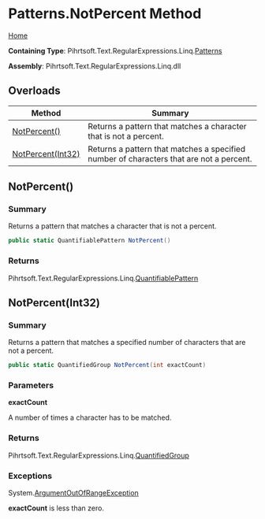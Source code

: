 # Patterns\.NotPercent Method

[Home](../../../../../../README.md)

**Containing Type**: Pihrtsoft\.Text\.RegularExpressions\.Linq\.[Patterns](../README.md)

**Assembly**: Pihrtsoft\.Text\.RegularExpressions\.Linq\.dll

## Overloads

| Method | Summary |
| ------ | ------- |
| [NotPercent()](#Pihrtsoft_Text_RegularExpressions_Linq_Patterns_NotPercent) | Returns a pattern that matches a character that is not a percent\. |
| [NotPercent(Int32)](#Pihrtsoft_Text_RegularExpressions_Linq_Patterns_NotPercent_System_Int32_) | Returns a pattern that matches a specified number of characters that are not a percent\. |

## NotPercent\(\) <a name="Pihrtsoft_Text_RegularExpressions_Linq_Patterns_NotPercent"></a>

### Summary

Returns a pattern that matches a character that is not a percent\.

```csharp
public static QuantifiablePattern NotPercent()
```

### Returns

Pihrtsoft\.Text\.RegularExpressions\.Linq\.[QuantifiablePattern](../../QuantifiablePattern/README.md)

## NotPercent\(Int32\) <a name="Pihrtsoft_Text_RegularExpressions_Linq_Patterns_NotPercent_System_Int32_"></a>

### Summary

Returns a pattern that matches a specified number of characters that are not a percent\.

```csharp
public static QuantifiedGroup NotPercent(int exactCount)
```

### Parameters

**exactCount**

A number of times a character has to be matched\.

### Returns

Pihrtsoft\.Text\.RegularExpressions\.Linq\.[QuantifiedGroup](../../QuantifiedGroup/README.md)

### Exceptions

System\.[ArgumentOutOfRangeException](https://docs.microsoft.com/en-us/dotnet/api/system.argumentoutofrangeexception)

**exactCount** is less than zero\.

